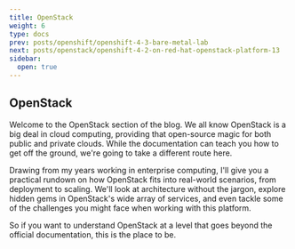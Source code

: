 ```yaml
---
title: OpenStack
weight: 6
type: docs
prev: posts/openshift/openshift-4-3-bare-metal-lab
next: posts/openstack/openshift-4-2-on-red-hat-openstack-platform-13
sidebar:
  open: true
---
```


## OpenStack

Welcome to the OpenStack section of the blog. We all know OpenStack is a big deal in cloud computing, providing that open-source magic for both public and private clouds. While the documentation can teach you how to get off the ground, we're going to take a different route here.

Drawing from my years working in enterprise computing, I'll give you a practical rundown on how OpenStack fits into real-world scenarios, from deployment to scaling. We'll look at architecture without the jargon, explore hidden gems in OpenStack's wide array of services, and even tackle some of the challenges you might face when working with this platform.

So if you want to understand OpenStack at a level that goes beyond the official documentation, this is the place to be.
